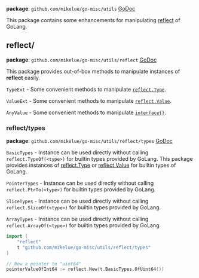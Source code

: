 **package**: `github.com/mikelue/go-misc/utils` [GoDoc](https://pkg.go.dev/github.com/mikelue/go-misc/utils)

This package contains some enhancements for manipulating [reflect](https://pkg.go.dev/reflect?tab=doc) of GoLang.

## reflect/

**package**: `github.com/mikelue/go-misc/utils/reflect` [GoDoc](https://pkg.go.dev/github.com/mikelue/go-misc/utils/reflect)

This package provides out-of-box methods to manipulate instances of **reflect** easily.

`TypeExt` - Some convenient methods to manipulate [`reflect.Type`](https://pkg.go.dev/reflect?tab=doc#Type).

`ValueExt` - Some convenient methods to manipulate [`reflect.Value`](https://pkg.go.dev/reflect?tab=doc#Value).

`AnyValue` - Some convenient methods to manipulate [`interface{}`](https://golang.org/ref/spec#Interface_types).

### reflect/types
**package**: `github.com/mikelue/go-misc/utils/reflect/types` [GoDoc](https://pkg.go.dev/github.com/mikelue/go-misc/utils/reflect/types)

`BasicTypes` - Instance can be used directly without calling `reflect.TypeOf(<type>)` for builtin types provided by GoLang.
This package provides instances of [reflect.Type](https://pkg.go.dev/reflect?tab=doc#Type) or [reflect.Value](https://pkg.go.dev/reflect?tab=doc#Value) for builtin types of GoLang.

`PointerTypes` - Instance can be used directly without calling `reflect.PtrTo(<type>)` for builtin types provided by GoLang.

`SliceTypes` - Instance can be used directly without calling `reflect.SliceOf(<type>)` for builtin types provided by GoLang.

`ArrayTypes` - Instance can be used directly without calling `reflect.ArrayOf(<type>)` for builtin types provided by GoLang.

```go
import (
	"reflect"
	t "github.com/mikelue/go-misc/utils/reflect/types"
)

// New a pointer to "uint64"
pointerValueOfInt64 := reflect.New(t.BasicTypes.OfUint64())
```

